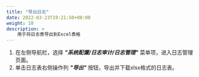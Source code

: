 ```yaml
---
title: "导出日志"
date: 2022-03-23T19:21:50+08:00
weight: 10
description: >
    用于将日志表导出到Excel表格
---
```


1. 在左侧导航栏，选择 **_"系统配置/日志审计/日志管理"_** 菜单项，进入日志管理页面。
2. 单击日志表右侧操作列 **_"导出"_** 按钮，导出并下载xlsx格式的日志表。